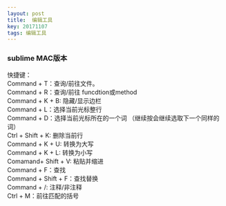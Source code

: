 ```yaml
---
layout: post
title:  编辑工具
key: 20171107
tags: 编辑工具
---
```


### sublime MAC版本
快捷键：  
Command + T：查询/前往文件。  
Command + R：查询/前往 funcdtion或method  
Command + K + B: 隐藏/显示边栏  
Command + L：选择当前光标整行  
Command + D：选择当前光标所在的一个词 （继续按会继续选取下一个同样的词）   
Ctrl + Shift + K: 删除当前行   
Command + K + U: 转换为大写   
Command + K + L: 转换为小写   
Comamand+ Shift + V: 粘贴并缩进   
Command + F：查找   
Command + Shift + F：查找替换   
Command + /: 注释/非注释   
Ctrl + M：前往匹配的括号
